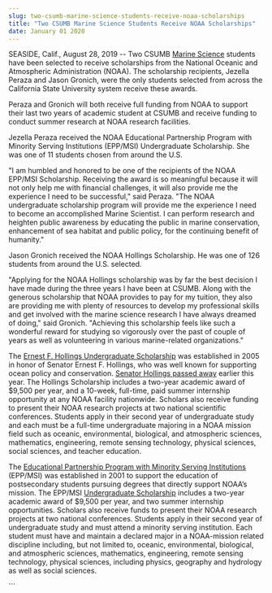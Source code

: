 ```yaml
---
slug: two-csumb-marine-science-students-receive-noaa-scholarships
title: "Two CSUMB Marine Science Students Receive NOAA Scholarships"
date: January 01 2020
---
```


  
<p>
  SEASIDE, Calif., August 28, 2019 -- Two CSUMB
  <a href="https://csumb.edu/marinescience">Marine Science</a> students have
  been selected to receive scholarships from the National Oceanic and
  Atmospheric Administration (NOAA). The scholarship recipients, Jezella Peraza
  and Jason Gronich, were the only students selected from across the California
  State University system receive these awards.
</p>
<p>
  Peraza and Gronich will both receive full funding from NOAA to support their
  last two years of academic student at CSUMB and receive funding to conduct
  summer research at NOAA research facilities.
</p>
<p>
  Jezella Peraza received the NOAA Educational Partnership Program with Minority
  Serving Institutions (EPP/MSI) Undergraduate Scholarship. She was one of 11
  students chosen from around the U.S.
</p>
<p>
  "I am humbled and honored to be one of the recipients of the NOAA EPP/MSI
  Scholarship. Receiving the award is so meaningful because it will not only
  help me with financial challenges, it will also provide me the experience I
  need to be successful," said Peraza. "The NOAA undergraduate scholarship
  program will provide me the experience I need to become an accomplished Marine
  Scientist. I can perform research and heighten public awareness by educating
  the public in marine conservation, enhancement of sea habitat and public
  policy, for the continuing benefit of humanity."
</p>
<p>
  Jason Gronich received the NOAA Hollings Scholarship. He was one of 126
  students from around the U.S. selected.
</p>
<p>
  "Applying for the NOAA Hollings scholarship was by far the best decision I
  have made during the three years I have been at CSUMB. Along with the generous
  scholarship that NOAA provides to pay for my tuition, they also are providing
  me with plenty of resources to develop my professional skills and get involved
  with the marine science research I have always dreamed of doing," said
  Gronich. "Achieving this scholarship feels like such a wonderful reward for
  studying so vigorously over the past of couple of years as well as
  volunteering in various marine-related organizations."
</p>
<p>
  The
  <a href="https://www.noaa.gov/office-education/hollings-scholarship"
    >Ernest F. Hollings Undergraduate Scholarship</a
  >
  was established in 2005 in honor of Senator Ernest F. Hollings, who was well
  known for supporting ocean policy and conservation.
  <a
    href="https://www.noaa.gov/organization/office-of-education/stories/noaa-student-scholarship-honors-life-and-legacy-of-ernest"
    >Senator Hollings passed away</a
  >
  earlier this year. The Hollings Scholarship includes a two-year academic award
  of $9,500 per year, and a 10-week, full-time, paid summer internship
  opportunity at any NOAA facility nationwide. Scholars also receive funding to
  present their NOAA research projects at two national scientific conferences.
  Students apply in their second year of undergraduate study and each must be a
  full-time undergraduate majoring in a NOAA mission field such as oceanic,
  environmental, biological, and atmospheric sciences, mathematics, engineering,
  remote sensing technology, physical sciences, social sciences, and teacher
  education.
</p>
<p>
  The
  <a href="https://www.noaa.gov/office-education/epp-msi"
    >Educational Partnership Program with Minority Serving Institutions</a
  >
  (EPP/MSI) was established in 2001 to support the education of postsecondary
  students pursuing degrees that directly support NOAA’s mission. The EPP/MSI
  <a
    href="https://www.noaa.gov/office-education/epp-msi/undergraduate-scholarship"
    >Undergraduate Scholarship</a
  >
  includes a two-year academic award of $9,500 per year, and two summer
  internship opportunities. Scholars also receive funds to present their NOAA
  research projects at two national conferences. Students apply in their second
  year of undergraduate study and must attend a minority serving institution.
  Each student must have and maintain a declared major in a NOAA-mission related
  discipline including, but not limited to, oceanic, environmental, biological,
  and atmospheric sciences, mathematics, engineering, remote sensing technology,
  physical sciences, including physics, geography and hydrology as well as
  social sciences.
</p>
```
